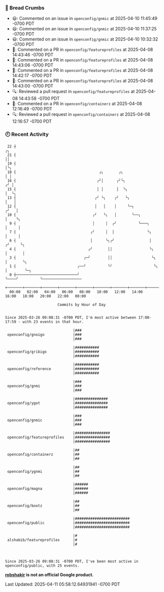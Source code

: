 ### 🍞 Bread Crumbs

 * 😃: Commented on an issue in `openconfig/gnmic` at 2025-04-10 11:45:49 -0700 PDT
 * 😃: Commented on an issue in `openconfig/gnmic` at 2025-04-10 11:37:25 -0700 PDT
 * 😃: Commented on an issue in `openconfig/gnmic` at 2025-04-10 10:32:32 -0700 PDT
 * 💬: Commented on a PR in  `openconfig/featureprofiles` at 2025-04-08 14:43:46 -0700 PDT
 * 💬: Commented on a PR in  `openconfig/featureprofiles` at 2025-04-08 14:43:06 -0700 PDT
 * 💬: Commented on a PR in  `openconfig/featureprofiles` at 2025-04-08 14:42:17 -0700 PDT
 * 💬: Commented on a PR in  `openconfig/featureprofiles` at 2025-04-08 14:43:00 -0700 PDT
 * 🔍: Reviewed a pull request in  `openconfig/featureprofiles` at 2025-04-08 14:43:58 -0700 PDT
 * 💬: Commented on a PR in  `openconfig/containerz` at 2025-04-08 12:16:49 -0700 PDT
 * 🔍: Reviewed a pull request in  `openconfig/containerz` at 2025-04-08 12:16:57 -0700 PDT

### 🕘 Recent Activity
```
 22 ┼                                                                        ╭╮
 21 ┤                                                                        ││
 19 ┤                                                                        │╰╮
 18 ┤                                      ╭╮       ╭╮                       │ │
 16 ┤                                     ╭╯│      ╭╯╰╮                     ╭╯ │
 15 ┤                                     │ │      │  ╰╮                    │  ╰╮
 13 ┤                                    ╭╯ ╰╮    ╭╯   ╰╮                   │   │
 12 ┤                                    │   │    │     ╰─╮                ╭╯   │
 10 ┤                                   ╭╯   ╰╮   │       ╰──╮             │    ╰╮
  9 ┤                                   │     │  ╭╯          ╰───╮         │     │
  7 ┤                                  ╭╯     │  │               ╰╮        │     │
  6 ┤                                  │      ╰╮╭╯                │       ╭╯     ╰╮
  4 ┤                                 ╭╯       ││                 ╰╮      │       │
  3 ┤                               ╭─╯        ││                  ╰╮     │       ╰╮
  1 ┤                            ╭──╯          ╰╯                   ╰╮    │        ╰─╮
  0 ┼────────────────────────────╯                                   ╰────╯          ╰──────────────────
    +───────+───────+───────+───────+───────+───────+───────+───────+───────+───────+───────+───────+────
  00:00   02:00   04:00   06:00   08:00   10:00   12:00   14:00   16:00   18:00   20:00   22:00   00:00   

						Commits by Hour of Day


Since 2025-03-26 09:08:31 -0700 PDT, I'm most active between 17:00-17:59 - with 23 events in that hour.

```



```
                               |###
 openconfig/gnoigo             |###
                               |###

                               |###########
 openconfig/gribigo            |###########
                               |###########

                               |###########
 openconfig/reference          |###########
                               |###########

                               |###
 openconfig/gnmi               |###
                               |###

                               |###############
 openconfig/ygot               |###############
                               |###############

                               |###
 openconfig/gnmic              |###
                               |###

                               |################
 openconfig/featureprofiles    |################
                               |################

                               |##
 openconfig/containerz         |##
                               |##

                               |##
 openconfig/ygnmi              |##
                               |##

                               |######
 openconfig/magna              |######
                               |######

                               |##
 openconfig/bootz              |##
                               |##

                               |#########################
 openconfig/public             |#########################
                               |#########################

                               |#
 alshabib/featureprofiles      |#
                               |#



Since 2025-03-26 09:08:31 -0700 PDT, I've been most active in openconfig/public, with 25 events.

```
**[robshakir](mailto:robjs@google.com) is not an official Google product.**  


Last Updated: 2025-04-11 05:58:12.64931941 -0700 PDT
